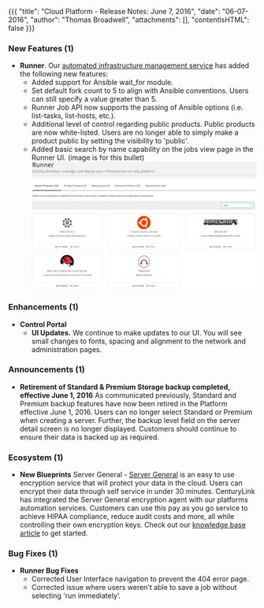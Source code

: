 {{{
"title": "Cloud Platform - Release Notes: June 7, 2016",
"date": "06-07-2016",
"author": "Thomas Broadwell",
"attachments": [],
"contentIsHTML": false
}}}

### New Features (1)
* __Runner__. Our [automated infrastructure management service](https://www.ctl.io/runner/) has added the following new features:
	- Added support for Ansible wait_for module.
	- Set default fork count to 5 to align with Ansible conventions.  Users can still specify a value greater than 5.
	- Runner Job API now supports the passing of Ansible options (i.e. list-tasks, list-hosts, etc.).  
	- Additional level of control regarding public products.  Public products are now white-listed.  Users are no longer able to simply make a product public by setting the visibility to 'public'.
	- Added basic search by name capability on the jobs view page in the Runner UI. (image is for this bullet)
	![Runner UI Search](../images/runner20160607.png)

### Enhancements (1)
* __Control Portal__
	* **UI Updates.** We continue to make updates to our UI. You will see small changes to fonts, spacing and alignment to the network and administration pages.

### Announcements (1)
* __Retirement of Standard & Premium Storage backup completed, effective June 1, 2016__ As communicated previously, Standard and Premium backup features have now been retired in the Platform effective June 1, 2016. Users can no longer select Standard or Premium when creating a server. Further, the backup level field on the server detail screen is no longer displayed. Customers should continue to ensure their data is backed up as required.

### Ecosystem (1)
* __New Blueprints__  Server General - [Server General](https://www.servergeneral.com/) is an easy to use encryption service that will protect your data in the cloud. Users can encrypt their data through self service in under 30 minutes. CenturyLink has integrated the Server General encryption agent with our platforms automation services. Customers can use this pay as you go service to achieve HIPAA compliance, reduce audit costs and more, all while controlling their own encryption keys. Check out our [knowledge base article](https://www.ctl.io/knowledge-base/ecosystem-partners/marketplace-guides/getting-started-with-server-general-blueprint/) to get started.

### Bug Fixes (1)
* __Runner Bug Fixes__ 
	- Corrected User Interface navigation to prevent the 404 error page.
	- Corrected issue where users weren't able to save a job without selecting 'run immediately’.
